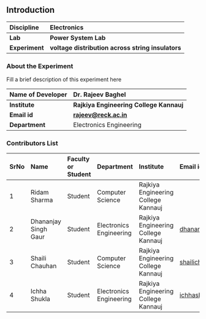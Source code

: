 ## Introduction


<b>Discipline | <b>Electronics
:--|:--|
<b> Lab | <b> Power System Lab
<b> Experiment|     <b> voltage distribution across string insulators

### About the Experiment 

Fill a brief description of this experiment here

<b>Name of Developer | <b>Dr. Rajeev Baghel
:--|:--|
<b> Institute | <b>  Rajkiya Engineering College Kannauj
<b> Email id|     <b> rajeev@reck.ac.in 
<b> Department |  Electronics Engineering

### Contributors List

SrNo | Name | Faculty or Student | Department| Institute | Email id
:--|:--|:--|:--|:--|:--|
1 | Ridam Sharma | Student | Computer Science|Rajkiya Engineering College Kannauj  | 
2 | Dhananjay Singh Gaur |   Student|  Electronics Engineering| Rajkiya Engineering College Kannauj | dhananjay1292028@gmail.com
3 | Shaili Chauhan | Student | Computer Science|Rajkiya Engineering College Kannauj  | shailichauhan821@gmail.com
4 |Ichha Shukla |   Student|  Electronics Engineering| Rajkiya Engineering College Kannauj | ichhashukla1@gmail.com
